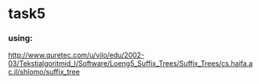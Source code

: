 # task5

### using:
http://www.quretec.com/u/vilo/edu/2002-03/Tekstialgoritmid_I/Software/Loeng5_Suffix_Trees/Suffix_Trees/cs.haifa.ac.il/shlomo/suffix_tree

